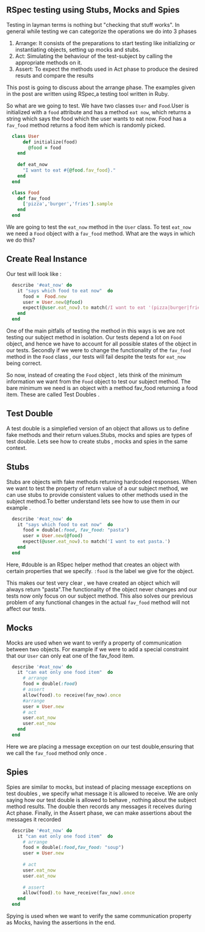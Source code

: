 ## RSpec testing using Stubs, Mocks and Spies

Testing in layman terms is nothing but "checking that stuff works". In general while testing we can categorize the operations we do into 3 phases

1. Arrange: It consists of the preparations to start testing like initializing or instantiating objects, setting up mocks and stubs.
2. Act: Simulating the behaviour of the test-subject by calling the appropriate methods on it.
3. Assert: To expect the methods used in Act phase to produce the desired resuts and compare the results

This post is going to discuss about the arrange phase. The examples given in the post are written using RSpec,a testing tool written in Ruby. 

So what are we going to test. 
We have two classes `User` and `Food`.User is initialized with a `food` attribute and has a method `eat now`, which returns a string which says the food which the user wants to eat now. Food has a `fav_food` method returns a food item which is randomly picked.

``` ruby
  class User
      def initialize(food)
        @food = food
    end
    
    def eat_now
      "I want to eat #{@food.fav_food}."
    end    
  end
```
``` ruby
  class Food 
    def fav_food
      ['pizza','burger','fries'].sample
    end    
  end
```
We are going to test the `eat_now` method in the `User` class. To test `eat_now` we need a `Food` object with a `fav_food` method. What are the ways in which we do this? 

## Create Real Instance
Our test will look like :

``` ruby
  describe '#eat_now' do
    it "says which food to eat now"  do
      food =  Food.new
      user = User.new(@food)
      expect(@user.eat_now).to match(/I want to eat '(pizza|burger|fries).'/)
    end
  end
```
One of the main pitfalls of testing the method in this ways is we are not testing our subject method in isolation. Our tests depend a lot on `Food` object, and hence we have to account for all possible states of the object in our tests. Secondly if we were to change the functionality of the `fav_food` method in the `Food` class , our tests will fail despite the tests for `eat_now` being correct.

So now, instead of creating the `Food` object , lets think of the minimum information we want from the `Food` object to test our subject method. The bare minimum we need is an object with a method fav_food returning a food item. These are called Test Doubles .

## Test Double
A test double is a simplefied version of an object that allows us to define fake methods and their return values.Stubs, mocks and spies are types of test double.  Lets see how to create stubs , mocks and spies in the same context.

## Stubs 
Stubs are objects with fake methods returning hardcoded responses. When we want to test the property of return value of a our subject method, we can use stubs to provide consistent values to other methods used in the subject method.To better understand lets see how to use them in our example .
``` ruby
  describe '#eat_now' do
    it "says which food to eat now"  do
      food = double(:food, fav_food: "pasta")
      user = User.new(@food)
      expect(@user.eat_now).to match('I want to eat pasta.')
    end
  end
```
Here, #double is an RSpec helper method that creates an object with certain properties that we specify. `:food` is the label we give for the object.  

This makes our test very clear , we have created an object which will always return "pasta".The functionality of the object never changes and our tests now only focus on our subject method. This also solves our previous problem of any functional changes in the actual `fav_food` method will not affect our tests. 

## Mocks 
Mocks are used when we want to verify a property of communication between two objects. For example if we were to add a special constraint that our `User` can only eat one of the fav_food item. 
``` ruby
  describe '#eat_now' do
    it "can eat only one food item"  do
      # arrange
      food = double(:food) 
      # assert
      allow(food).to receive(fav_now).once
      #arrange 
      user = User.new
      # act
      user.eat_now
      user.eat_now
    end
  end
```
Here we are placing a message exception on our test double,ensuring that we call the `fav_food` method only once .

## Spies 
Spies are similar to mocks, but instead of placing message exceptions on test doubles , we specify what message it is allowed to receive. We are only saying how our test double is allowed to behave , nothing about the subject method results.
The double then records any messages it receives during Act phase. Finally, in the Assert phase, we can make assertions about the messages it recorded

``` ruby
  describe '#eat_now' do
    it "can eat only one food item"  do
      # arrange
      food = double(:food,fav_food: "soup") 
      user = User.new
      
      # act
      user.eat_now
      user.eat_now
      
      # assert
      allow(food).to have_receive(fav_now).once
    end
  end
```
Spying is used when we want to verify the same communication property as Mocks, having the assertions in the end.
